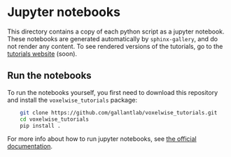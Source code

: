 # Jupyter notebooks

This directory contains a copy of each python script as a jupyter notebook.
These notebooks are generated automatically by `sphinx-gallery`, and do not
render any content. To see rendered versions of the tutorials, go to the
[tutorials website](https://gallantlab.github.io/voxelwise_tutorials) (soon).

## Run the notebooks
To run the notebooks yourself, you first need to download this repository and
install the `voxelwise_tutorials` package:

```bash
    git clone https://github.com/gallantlab/voxelwise_tutorials.git
    cd voxelwise_tutorials
    pip install .
```

For more info about how to run jupyter notebooks, see
[the official documentation](https://jupyter-notebook.readthedocs.io/en/stable/).
